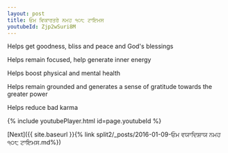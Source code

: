 ```yaml
---
layout: post
title: ਓਮ ਵਿਕਾਰਤਰੇ ਨਮਹ ੧੦੮ ਟਾਇਮਸ
youtubeId: Zjp2wSuri8M
---
```

 
 
Helps get goodness, bliss and peace and God's blessings
 
Helps remain focused, help generate inner energy 
 
Helps boost physical and mental health 
 
Helps remain grounded and generates a sense of gratitude towards the greater power 
 
Helps reduce bad karma
 
 
 
 


{% include youtubePlayer.html id=page.youtubeId %}
 
[Next]({{ site.baseurl }}{% link  split2/_posts/2016-01-09-ਓਮ ਵਯਾਦਿਸ਼ਾਯ ਨਮਹ ੧੦੮ ਟਾਇਮਸ.md%})
 
